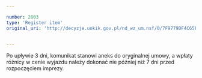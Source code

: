 ```yaml
---

number: 2803
type: 'Register item'
original_uri: 'http://decyzje.uokik.gov.pl/nd_wz_um.nsf/0/7F9779DF4C65FAE6C12579AC0041E64E?OpenDocument'


---
```


Po upływie 3 dni, komunikat stanowi aneks do oryginalnej umowy, a wpłaty różnicy w cenie wyjazdu należy dokonać nie później niż 7 dni przed rozpoczęciem imprezy.
